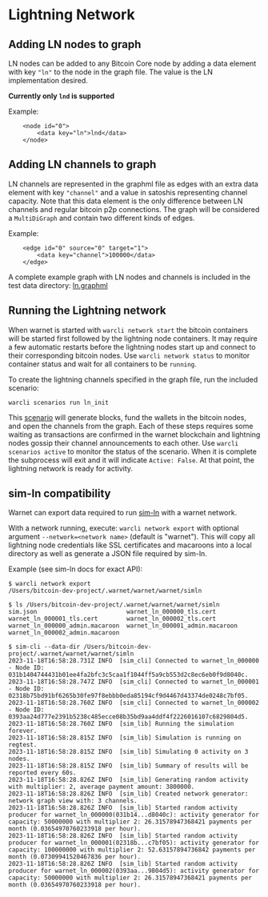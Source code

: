 # Lightning Network

## Adding LN nodes to graph

LN nodes can be added to any Bitcoin Core node by adding a data element with key
`"ln"` to the node in the graph file. The value is the LN implementation desired.

**Currently only `lnd` is supported**

Example:

```
    <node id="0">
        <data key="ln">lnd</data>
    </node>
```

## Adding LN channels to graph

LN channels are represented in the graphml file as edges with an extra data element
with key `"channel"` and a value in satoshis representing channel capacity. Note
that this data element is the only difference between LN channels and regular bitcoin
p2p connections. The graph will be considered a `MultiDiGraph` and contain two different
kinds of edges.

Example:

```
    <edge id="0" source="0" target="1">
        <data key="channel">100000</data>
    </edge>
```

A complete example graph with LN nodes and channels is included in the test
data directory: [ln.graphml](../test/data/ln.graphml)

## Running the Lightning network

When warnet is started with `warcli network start` the bitcoin containers will
be started first followed by the lightning node containers. It may require a few
automatic restarts before the lightning nodes start up and connect to their
corresponding bitcoin nodes. Use `warcli network status` to monitor container status
and wait for all containers to be `running`.

To create the lightning channels specified in the graph file, run the included
scenario:

`warcli scenarios run ln_init`

This [scenario](../src/scenarios/ln_init.py) will generate blocks, fund the wallets
in the bitcoin nodes, and open the channels from the graph. Each of these steps
requires some waiting as transactions are confirmed in the warnet blockchain
and lightning nodes gossip their channel announcements to each other.
Use `warcli scenarios active` to monitor the status of the scenario. When it is
complete the subprocess will exit and it will indicate `Active: False`. At that
point, the lightning network is ready for activity.

## sim-ln compatibility

Warnet can export data required to run [sim-ln](https://github.com/bitcoin-dev-project/sim-ln)
with a warnet network.

With a network running, execute: `warcli network export` with optional argument
`--network=<network name>` (default is "warnet"). This will copy all lightning
node credentials like SSL certificates and macaroons into a local directory as
well as generate a JSON file required by sim-ln.

Example (see sim-ln docs for exact API):

```
$ warcli network export
/Users/bitcoin-dev-project/.warnet/warnet/warnet/simln

$ ls /Users/bitcoin-dev-project/.warnet/warnet/warnet/simln
sim.json                         warnet_ln_000000_tls.cert        warnet_ln_000001_tls.cert        warnet_ln_000002_tls.cert
warnet_ln_000000_admin.macaroon  warnet_ln_000001_admin.macaroon  warnet_ln_000002_admin.macaroon

$ sim-cli --data-dir /Users/bitcoin-dev-project/.warnet/warnet/warnet/simln
2023-11-18T16:58:28.731Z INFO  [sim_cli] Connected to warnet_ln_000000 - Node ID: 031b1404744431b01ee4fa2bfc3c5caa1f1044ff5a9cb553d2c8ec6eb0f9d8040c.
2023-11-18T16:58:28.747Z INFO  [sim_cli] Connected to warnet_ln_000001 - Node ID: 02318b75bd91bf6265b30fe97f8ebbb0eda85194cf9d4467d43374de0248c7bf05.
2023-11-18T16:58:28.760Z INFO  [sim_cli] Connected to warnet_ln_000002 - Node ID: 0393aa24d777e2391b5238c485ecce08b35bd9aa4ddf4f2226016107c6829804d5.
2023-11-18T16:58:28.760Z INFO  [sim_lib] Running the simulation forever.
2023-11-18T16:58:28.815Z INFO  [sim_lib] Simulation is running on regtest.
2023-11-18T16:58:28.815Z INFO  [sim_lib] Simulating 0 activity on 3 nodes.
2023-11-18T16:58:28.815Z INFO  [sim_lib] Summary of results will be reported every 60s.
2023-11-18T16:58:28.826Z INFO  [sim_lib] Generating random activity with multiplier: 2, average payment amount: 3800000.
2023-11-18T16:58:28.826Z INFO  [sim_lib] Created network generator: network graph view with: 3 channels.
2023-11-18T16:58:28.826Z INFO  [sim_lib] Started random activity producer for warnet_ln_000000(031b14...d8040c): activity generator for capacity: 50000000 with multiplier 2: 26.31578947368421 payments per month (0.03654970760233918 per hour).
2023-11-18T16:58:28.826Z INFO  [sim_lib] Started random activity producer for warnet_ln_000001(02318b...c7bf05): activity generator for capacity: 100000000 with multiplier 2: 52.63157894736842 payments per month (0.07309941520467836 per hour).
2023-11-18T16:58:28.826Z INFO  [sim_lib] Started random activity producer for warnet_ln_000002(0393aa...9804d5): activity generator for capacity: 50000000 with multiplier 2: 26.31578947368421 payments per month (0.03654970760233918 per hour).
```




